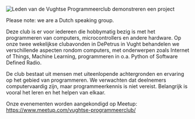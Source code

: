 ![Leden van de Vughtse Programmeerclub demonstreren een project](https://secure.meetupstatic.com/photos/event/f/c/d/clean_518584045.webp)

Please note: we are a Dutch speaking group.

Deze club is er voor iedereen die hobbymatig bezig is met het programmeren van computers, microcontrollers en andere hardware. Op onze twee wekelijkse clubavonden in DePetrus in Vught behandelen we verschillende aspecten rondom computers, met onderwerpen zoals Internet of Things, Machine Learning, programmeren in o.a. Python of Software Defined Radio.

De club bestaat uit mensen met uiteenlopende achtergronden en ervaring op het gebied van programmeren. We verwachten dat deelnemers computervaardig zijn, maar programmeerkennis is niet vereist. Belangrijk is vooral het leren en het helpen van elkaar.

Onze evenementen worden aangekondigd op Meetup: https://www.meetup.com/vughtse-programmeerclub/
